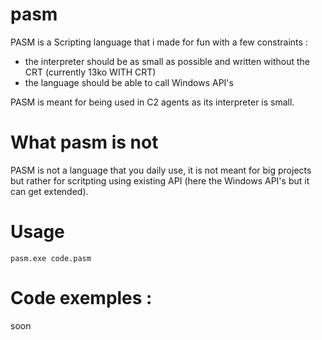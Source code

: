 # pasm
PASM is a Scripting language that i made for fun with a few constraints :
- the interpreter should be as small as possible and written without the CRT (currently 13ko WITH CRT)
- the language should be able to call Windows API's

PASM is meant for being used in C2 agents as its interpreter is small.

# What pasm is not
PASM is not a language that you daily use, it is not meant for big projects but rather for scritpting using existing API (here the Windows API's but it can get extended).

# Usage
```
pasm.exe code.pasm
```

# Code exemples :
soon
